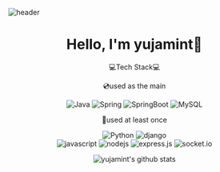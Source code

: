 ![header](https://capsule-render.vercel.app/api?type=soft&color=auto&height=300&section=header&text=Welcome&fontSize=90&animation=fadeIn)

<div align="center">
  
  # Hello, I'm yujamint👋
 
  💻Tech Stack💻
  
  💿used as the main

  <img alt="Java" src ="https://img.shields.io/badge/Java-ED8B00?style=for-the-badge&logo=java&logoColor=white"/>
  <img alt="Spring" src ="https://img.shields.io/badge/Spring-6DB33F?style=for-the-badge&logo=spring&logoColor=white"/>
  <img alt="SpringBoot" src ="https://img.shields.io/badge/SpringBoot-green?style=for-the-badge&logo=springboot&logoColor=white"/>
  <img alt="MySQL" src ="https://img.shields.io/badge/MySQL-005C84?style=for-the-badge&logo=mysql&logoColor=white"/>
 
  📀used at least once

  <img alt="Python" src ="https://img.shields.io/badge/Python-3776AB?style=for-the-badge&logo=python&logoColor=white"/>
  <img alt="django" src ="https://img.shields.io/badge/Django-092E20?style=for-the-badge&logo=django&logoColor=white"/>   
  <div>
  </div>
  <img alt="javascript" src ="https://img.shields.io/badge/JavaScript-F7DF1E?style=for-the-badge&logo=javascript&logoColor=black"/>
  <img alt="nodejs" src ="https://img.shields.io/badge/Node.js-43853D?style=for-the-badge&logo=node.js&logoColor=white"/>
  <img alt="express.js" src ="https://img.shields.io/badge/Express.js-404D59?style=for-the-badge"/>
  <img alt="socket.io" src ="https://img.shields.io/badge/Socket.io-E34F26?style=for-the-badge&logo=socket.io&logoColor=white"/>

  ![yujamint's github stats](https://github-readme-stats.vercel.app/api?username=yujamint&show_icons=true)
</div>
